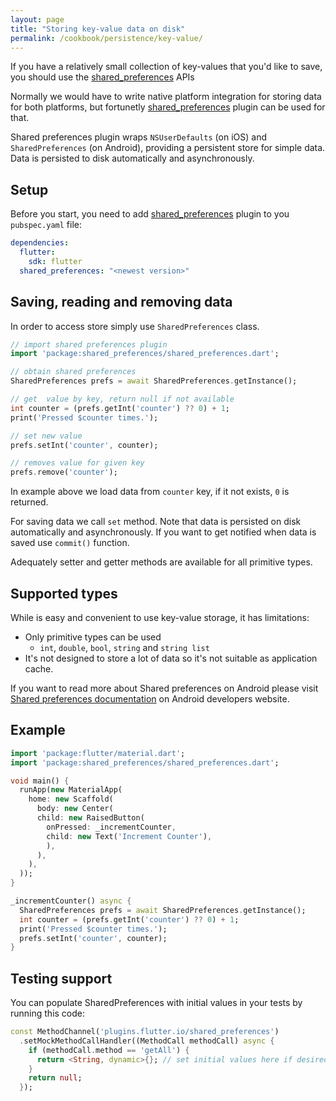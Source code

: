 ```yaml
---
layout: page
title: "Storing key-value data on disk"
permalink: /cookbook/persistence/key-value/
---
```


If you have a relatively small collection of key-values that you'd like to save, you should use the [shared_preferences](https://pub.dartlang.org/packages/shared_preferences) APIs

Normally we would have to write native platform integration for storing data for both platforms, but fortunetly [shared_preferences](https://pub.dartlang.org/packages/shared_preferences) plugin can be used for that. 

Shared preferences plugin wraps `NSUserDefaults` (on iOS) and `SharedPreferences` (on Android), providing a persistent store for simple data. Data is persisted to disk automatically and asynchronously.

## Setup

Before you start, you need to add [shared_preferences](https://pub.dartlang.org/packages/shared_preferences) plugin to you `pubspec.yaml` file:

```yaml
dependencies:
  flutter:
    sdk: flutter
  shared_preferences: "<newest version>"
```

## Saving, reading and removing data

In order to access store simply use `SharedPreferences` class.

```dart
// import shared preferences plugin
import 'package:shared_preferences/shared_preferences.dart';

// obtain shared preferences 
SharedPreferences prefs = await SharedPreferences.getInstance();

// get  value by key, return null if not available
int counter = (prefs.getInt('counter') ?? 0) + 1;
print('Pressed $counter times.');

// set new value
prefs.setInt('counter', counter);

// removes value for given key
prefs.remove('counter');

```

In example above we load data from `counter` key, if it not exists, `0` is returned. 

For saving data we call `set` method. Note that data is persisted on disk automatically and asynchronously. If you want to get notified when data is saved use `commit()` function. 

Adequately setter and getter methods are available for all primitive types.

## Supported types

While is easy and convenient to use key-value storage, it has limitations:

- Only primitive types can be used
  - `int`, `double`, `bool`, `string` and `string list`
- It's not designed to store a lot of data so it's not suitable as application cache.

If you want to read more about Shared preferences on Android please visit [Shared preferences documentation](https://developer.android.com/guide/topics/data/data-storage.html#pref) on Android developers website.

## Example

```dart
import 'package:flutter/material.dart';
import 'package:shared_preferences/shared_preferences.dart';

void main() {
  runApp(new MaterialApp(
    home: new Scaffold(
      body: new Center(
      child: new RaisedButton(
        onPressed: _incrementCounter,
        child: new Text('Increment Counter'),
        ),
      ),
    ),
  ));
}

_incrementCounter() async {
  SharedPreferences prefs = await SharedPreferences.getInstance();
  int counter = (prefs.getInt('counter') ?? 0) + 1;
  print('Pressed $counter times.');
  prefs.setInt('counter', counter);
}
```

## Testing support

You can populate SharedPreferences with initial values in your tests by running this code:

```dart
const MethodChannel('plugins.flutter.io/shared_preferences')
  .setMockMethodCallHandler((MethodCall methodCall) async {
    if (methodCall.method == 'getAll') {
      return <String, dynamic>{}; // set initial values here if desired
    }
    return null;
  });
```